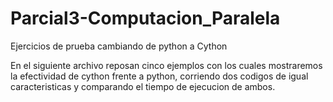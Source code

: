 # Parcial3-Computacion_Paralela
Ejercicios de prueba cambiando de python a Cython

En el siguiente archivo reposan cinco ejemplos con los cuales mostraremos la efectividad de cython frente a python,
corriendo dos codigos de igual caracteristicas y comparando el tiempo de ejecucion de ambos.
